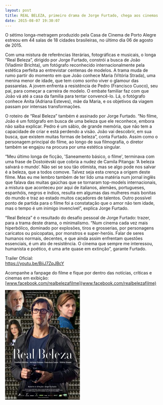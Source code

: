```yaml
---
layout: post
title: REAL BELEZA, primeiro drama de Jorge Furtado, chega aos cinemas
date: 2015-08-07 19:30:07
---
```

O sétimo longa-metragem produzido pela Casa de Cinema de Porto Alegre estreou em 44 salas de 18 cidades brasileiras, no último dia 06 de agosto de 2015.

Com uma mistura de referências literárias, fotográficas e musicais, o longa “Real Beleza”, dirigido por Jorge Furtado, constrói a busca de João (Vladimir Brichta), um fotógrafo reconhecido internacionalmente pela estética perfeita ao entrevistar centenas de modelos. A trama muda de rumo partir do momento em que João conhece Maria (Vitória Strada), uma menina menor de idade, que tem como sonho viver o glamour das passarelas. A jovem enfrenta a resistência de Pedro (Francisco Cuoco), seu pai, para começar a carreira de modelo. O embate familiar faz com que João vá até a casa da família para tentar convencê-lo. Lá, o fotógrafo conhece Anita (Adriana Esteves), mãe da Maria, e os objetivos da viagem passam por intensas transformações.

O roteiro de “Real Beleza” também é assinado por Jorge Furtado. “No filme, João é um fotógrafo em busca de uma beleza que ele reconhece, embora não saiba explicar. Pedro é um sábio, de grande memória, que não tem a capacidade de criar e está perdendo a visão. João vai descobrir, em sua busca, que existem muitas formas de beleza”, conta Furtado. Assim como o personagem principal do filme, ao longo de sua filmografia, o diretor também se engajou na procura por uma estética singular.

“Meu último longa de ficção, 'Saneamento básico, o filme', terminava com uma frase de Dostoiévski que cobria a nudez de Camila Pitanga: ‘A beleza salvará o mundo’. Não sei se sou tão otimista, mas se algo pode nos salvar é a beleza, que a todos comove. Talvez seja esta crença a origem deste filme. Mas eu me lembro também de ter lido uma matéria num jornal inglês que falava das muitas gaúchas que se tornaram top-models internacionais, a mistura que aconteceu por aqui de italianos, alemães, portugueses, espanhóis, negros e índios, resulta em algumas das mulheres mais bonitas do mundo e traz ao estado muitos caçadores de talentos. Outro possível ponto de partida para o filme foi a constatação que o amor não tem idade, mas o tempo é um inimigo invencível”, explica Jorge Furtado.

“Real Beleza” é o resultado do desafio pessoal de Jorge Furtado: trazer, para a trama deste drama, o minimalismo. “Num cinema cada vez mais hiperbólico, dominado por explosões, tiros e grosserias, por personagens caricatos ou psicopatas, por monstros e super-heróis. Falar de seres humanos normais, decentes, e que ainda assim enfrentam questões essenciais, é um ato de resistência. O cinema que sempre me interessou, humanista e poético, é uma arte quase em extinção”, garante Furtado.

Trailer Oficial: \
<https://youtu.be/BiiJ7ZpJBcY>

Acompanhe a fanpage do filme e fique por dentro das notícias, críticas e cinemas em exibição:\
[www.facebook.com/realbelezafilme](www.facebook.com/realbelezafilme)

![](/uploads/cartaz-realbeleza.jpg)